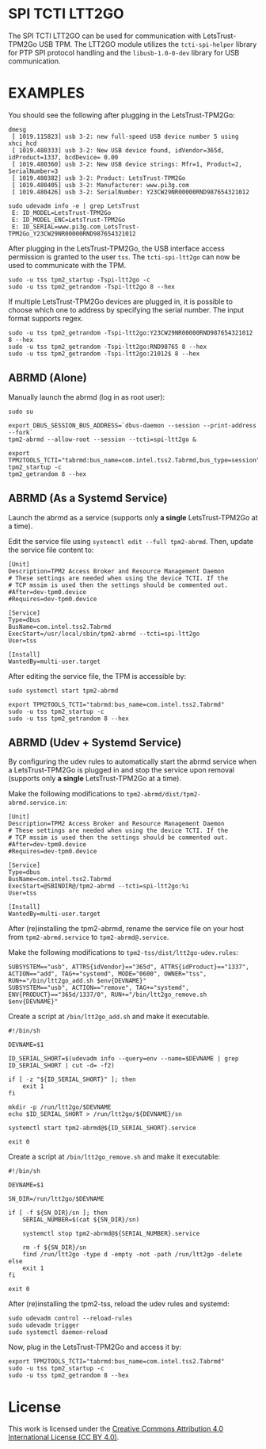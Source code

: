 # SPI TCTI LTT2GO
The SPI TCTI LTT2GO can be used for communication with LetsTrust-TPM2Go USB TPM.
The LTT2GO module utilizes the `tcti-spi-helper` library for PTP SPI protocol handling
and the `libusb-1.0-0-dev` library for USB communication.

# EXAMPLES

You should see the following after plugging in the LetsTrust-TPM2Go:
```console
dmesg
 [ 1019.115823] usb 3-2: new full-speed USB device number 5 using xhci_hcd
 [ 1019.480333] usb 3-2: New USB device found, idVendor=365d, idProduct=1337, bcdDevice= 0.00
 [ 1019.480360] usb 3-2: New USB device strings: Mfr=1, Product=2, SerialNumber=3
 [ 1019.480382] usb 3-2: Product: LetsTrust-TPM2Go
 [ 1019.480405] usb 3-2: Manufacturer: www.pi3g.com
 [ 1019.480426] usb 3-2: SerialNumber: Y23CW29NR00000RND987654321012

sudo udevadm info -e | grep LetsTrust
 E: ID_MODEL=LetsTrust-TPM2Go
 E: ID_MODEL_ENC=LetsTrust-TPM2Go
 E: ID_SERIAL=www.pi3g.com_LetsTrust-TPM2Go_Y23CW29NR00000RND987654321012
```

After plugging in the LetsTrust-TPM2Go, the USB interface access permission is granted to the user `tss`. The `tcti-spi-ltt2go` can now be used to communicate with the TPM.
```console
sudo -u tss tpm2_startup -Tspi-ltt2go -c
sudo -u tss tpm2_getrandom -Tspi-ltt2go 8 --hex
```

If multiple LetsTrust-TPM2Go devices are plugged in, it is possible to choose which one to address by specifying the serial number. The input format supports regex.
```console
sudo -u tss tpm2_getrandom -Tspi-ltt2go:Y23CW29NR00000RND987654321012 8 --hex
sudo -u tss tpm2_getrandom -Tspi-ltt2go:RND98765 8 --hex
sudo -u tss tpm2_getrandom -Tspi-ltt2go:21012$ 8 --hex
```

## ABRMD (Alone)

Manually launch the abrmd (log in as root user):
```console
sudo su

export DBUS_SESSION_BUS_ADDRESS=`dbus-daemon --session --print-address --fork`
tpm2-abrmd --allow-root --session --tcti=spi-ltt2go &

export TPM2TOOLS_TCTI="tabrmd:bus_name=com.intel.tss2.Tabrmd,bus_type=session"
tpm2_startup -c
tpm2_getrandom 8 --hex
```

## ABRMD (As a Systemd Service)

Launch the abrmd as a service (supports only **a single** LetsTrust-TPM2Go at a time).

Edit the service file using `systemctl edit --full tpm2-abrmd`. Then, update the service file content to:
```
[Unit]
Description=TPM2 Access Broker and Resource Management Daemon
# These settings are needed when using the device TCTI. If the
# TCP mssim is used then the settings should be commented out.
#After=dev-tpm0.device
#Requires=dev-tpm0.device

[Service]
Type=dbus
BusName=com.intel.tss2.Tabrmd
ExecStart=/usr/local/sbin/tpm2-abrmd --tcti=spi-ltt2go
User=tss

[Install]
WantedBy=multi-user.target
```

After editing the service file, the TPM is accessible by:
```console
sudo systemctl start tpm2-abrmd

export TPM2TOOLS_TCTI="tabrmd:bus_name=com.intel.tss2.Tabrmd"
sudo -u tss tpm2_startup -c
sudo -u tss tpm2_getrandom 8 --hex
```

## ABRMD (Udev + Systemd Service)

By configuring the udev rules to automatically start the abrmd service when a LetsTrust-TPM2Go is plugged in and stop the service upon removal (supports only **a single** LetsTrust-TPM2Go at a time).

Make the following modifications to `tpm2-abrmd/dist/tpm2-abrmd.service.in`:
```
[Unit]
Description=TPM2 Access Broker and Resource Management Daemon
# These settings are needed when using the device TCTI. If the
# TCP mssim is used then the settings should be commented out.
#After=dev-tpm0.device
#Requires=dev-tpm0.device

[Service]
Type=dbus
BusName=com.intel.tss2.Tabrmd
ExecStart=@SBINDIR@/tpm2-abrmd --tcti=spi-ltt2go:%i
User=tss

[Install]
WantedBy=multi-user.target
```

After (re)installing the tpm2-abrmd, rename the service file on your host from `tpm2-abrmd.service` to `tpm2-abrmd@.service`.

Make the following modifications to `tpm2-tss/dist/ltt2go-udev.rules`:
```
SUBSYSTEM=="usb", ATTRS{idVendor}=="365d", ATTRS{idProduct}=="1337", ACTION=="add", TAG+="systemd", MODE="0600", OWNER="tss", RUN+="/bin/ltt2go_add.sh $env{DEVNAME}"
SUBSYSTEM=="usb", ACTION=="remove", TAG+="systemd", ENV{PRODUCT}=="365d/1337/0", RUN+="/bin/ltt2go_remove.sh $env{DEVNAME}"
```

Create a script at `/bin/ltt2go_add.sh` and make it executable.
```
#!/bin/sh

DEVNAME=$1

ID_SERIAL_SHORT=$(udevadm info --query=env --name=$DEVNAME | grep ID_SERIAL_SHORT | cut -d= -f2)

if [ -z "${ID_SERIAL_SHORT}" ]; then
    exit 1
fi

mkdir -p /run/ltt2go/$DEVNAME
echo $ID_SERIAL_SHORT > /run/ltt2go/${DEVNAME}/sn

systemctl start tpm2-abrmd@${ID_SERIAL_SHORT}.service

exit 0
```

Create a script at `/bin/ltt2go_remove.sh` and make it executable:
```
#!/bin/sh

DEVNAME=$1

SN_DIR=/run/ltt2go/$DEVNAME

if [ -f ${SN_DIR}/sn ]; then
    SERIAL_NUMBER=$(cat ${SN_DIR}/sn)

    systemctl stop tpm2-abrmd@${SERIAL_NUMBER}.service

    rm -f ${SN_DIR}/sn
    find /run/ltt2go -type d -empty -not -path /run/ltt2go -delete
else
    exit 1
fi

exit 0
```

After (re)installing the tpm2-tss, reload the udev rules and systemd:
```console
sudo udevadm control --reload-rules
sudo udevadm trigger
sudo systemctl daemon-reload
```

Now, plug in the LetsTrust-TPM2Go and access it by:
```console
export TPM2TOOLS_TCTI="tabrmd:bus_name=com.intel.tss2.Tabrmd"
sudo -u tss tpm2_startup -c
sudo -u tss tpm2_getrandom 8 --hex
```
# License

This work is licensed under the
[Creative Commons Attribution 4.0 International License (CC BY 4.0)](https://creativecommons.org/licenses/by/4.0/).

